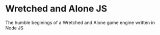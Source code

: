 # Wretched and Alone JS

The humble beginings of a Wretched and Alone game engine written in Node JS